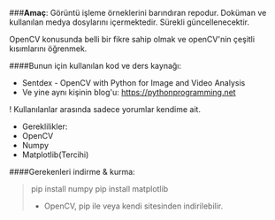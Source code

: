 ﻿
###**Amaç**: 
Görüntü işleme örneklerini barındıran repodur. Doküman ve kullanılan medya dosylarını içermektedir. Sürekli güncellenecektir.

OpenCV konusunda belli bir fikre sahip olmak ve openCV'nin çeşitli kısımlarını öğrenmek. 

####Bunun için kullanılan kod ve ders kaynağı:
* Sentdex - OpenCV with Python for Image and Video Analysis
* Ve yine aynı kişinin blog'u:  https://pythonprogramming.net


! Kullanılanlar arasında sadece yorumlar kendime ait.

* Gereklilikler:
 * OpenCV
 * Numpy
 * Matplotlib(Tercihi)
 

   
####Gerekenleri indirme & kurma:
> pip install numpy
> pip install matplotlib
> * OpenCV, pip ile veya kendi sitesinden indirilebilir.

